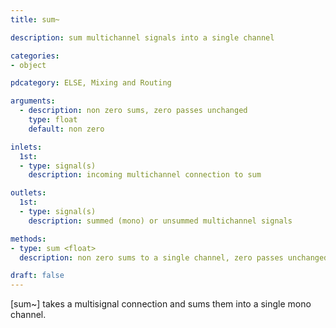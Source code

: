 ```yaml
---
title: sum~

description: sum multichannel signals into a single channel

categories:
- object

pdcategory: ELSE, Mixing and Routing

arguments:
  - description: non zero sums, zero passes unchanged
    type: float
    default: non zero

inlets:
  1st:
  - type: signal(s)
    description: incoming multichannel connection to sum

outlets:
  1st:
  - type: signal(s)
    description: summed (mono) or unsummed multichannel signals

methods:
- type: sum <float>
  description: non zero sums to a single channel, zero passes unchanged

draft: false
---
```


[sum~] takes a multisignal connection and sums them into a single mono channel.

